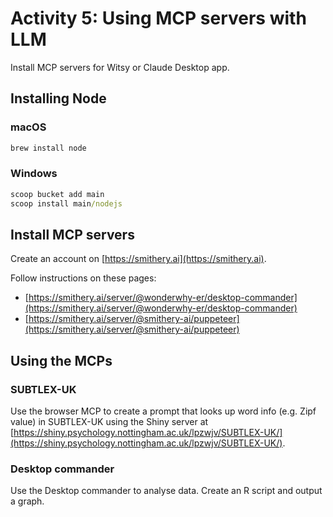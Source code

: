 # Activity 5: Using MCP servers with LLM

Install MCP servers for Witsy or Claude Desktop app.

## Installing Node

### macOS

```sh
brew install node
```

### Windows

```cmd
scoop bucket add main
scoop install main/nodejs
```

## Install MCP servers

Create an account on [https://smithery.ai](https://smithery.ai).

Follow instructions on these pages:

- [https://smithery.ai/server/@wonderwhy-er/desktop-commander](https://smithery.ai/server/@wonderwhy-er/desktop-commander)
- [https://smithery.ai/server/@smithery-ai/puppeteer](https://smithery.ai/server/@smithery-ai/puppeteer)

## Using the MCPs

### SUBTLEX-UK

Use the browser MCP to create a prompt that looks up word info (e.g. Zipf value) in SUBTLEX-UK using the Shiny server at [https://shiny.psychology.nottingham.ac.uk/lpzwjv/SUBTLEX-UK/](https://shiny.psychology.nottingham.ac.uk/lpzwjv/SUBTLEX-UK/).

### Desktop commander

Use the Desktop commander to analyse data. Create an R script and output a graph.
